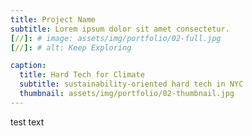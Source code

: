```yaml
---
title: Project Name
subtitle: Lorem ipsum dolor sit amet consectetur.
[//]: # image: assets/img/portfolio/02-full.jpg
[//]: # alt: Keep Exploring

caption:
  title: Hard Tech for Climate
  subtitle: sustainability-oriented hard tech in NYC
  thumbnail: assets/img/portfolio/02-thumbnail.jpg
---
```

test text